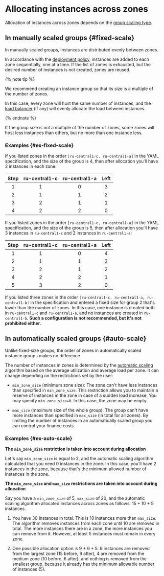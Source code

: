 # Allocating instances across zones

Allocation of instances across zones depends on the [group scaling type](../scale.md).

## In manually scaled groups {#fixed-scale}

In manually scaled groups, instances are distributed evenly between zones.

In accordance with the [deployment policy](../policies/allocation-policy.md), instances are added to each zone sequentially, one at a time. If the list of zones is exhausted, but the desired number of instances is not created, zones are reused.

{% note tip %}

We recommend creating an instance group so that its size is a multiple of the number of zones.

In this case, every zone will host the same number of instances, and the [load balancer](../../../../load-balancer/concepts/index.md) (if any) will evenly allocate the load between instances.

{% endnote %}

If the group size is not a multiple of the number of zones, some zones will host less instances than others, but no more than one instance less.

### Examples {#ex-fixed-scale}

If you listed zones in the order `[ru-central1-c, ru-central1-a]` in the YAML specification, and the size of the group is 4, then after allocation you'll have 2 instances in each zone:

| Step | ru-central1-c | ru-central1-a | Left |
| :-: | :-----------: | :-----------: | :------: |
| 1 | 1 | 0 | 3 |
| 2 | 1 | 1 | 2 |
| 3 | 2 | 1 | 1 |
| 4 | 2 | 2 | 0 |

If you listed zones in the order `[ru-central1-c, ru-central1-a]` in the YAML specification, and the size of the group is 5, then after allocation you'll have 3 instances in `ru-central1-c` and 2 instances in `ru-central1-a`:

| Step | ru-central1-c | ru-central1-a | Left |
| :-: | :-----------: | :-----------: | :------: |
| 1 | 1 | 0 | 4 |
| 2 | 1 | 1 | 3 |
| 3 | 2 | 1 | 2 |
| 4 | 2 | 2 | 1 |
| 5 | 3 | 2 | 0 |

If you listed three zones in the order `[ru-central1-c, ru-central1-a, ru-central1-b]` in the specification and entered a fixed size for group 2 that's lower than the number of zones. In this case, one instance is created both in `ru-central1-c` and `ru-central1-a`, and no instances are created in `ru-central1-b`. **Such a configuration is not recommended, but it's not prohibited either**.

## In automatically scaled groups {#auto-scale}

Unlike fixed-size groups, the order of zones in automatically scaled instance groups makes no difference.

The number of instances in zones is determined by the [automatic scaling](../scale.md#auto-scale) algorithm based on the average utilization and average load per zone. It can change depending on the restrictions set by the user:

* `min_zone_size` (minimum zone size): The zone can't have less instances than specified in `min_zone_size`.
   This restriction allows you to maintain a reserve of instances in the zone in case of a sudden load increase.
   You may specify `min_zone_size=0`. In this case, the zone may be empty.

* `max_size` (maximum size of the whole group): The group can't have more instances than specified in `max_size` (in total for all zones).
   By limiting the number of instances in an automatically scaled group you can control your finance costs.

### Examples {#ex-auto-scale}

**The `min_zone_size` restriction is taken into account during allocation**

Let's say `min_zone_size` is equal to 2, and the automatic scaling algorithm calculated that you need 0 instances in the zone. In this case, you'll have 2 instances in the zone, because that's the minimum allowed number of instances in the zone.

**The `min_zone_size` and `max_size` restrictions are taken into account during allocation**

Say you have a `min_zone_size` of 5, `max_size` of 20, and the automatic scaling algorithm allocated instances across zones as follows: 15 + 10 + 5 instances.

1. You have 30 instances in total. This is 10 instances more than `max_size`. The algorithm removes instances from each zone until 10 are removed in total.
   The more instances there are in a zone, the more instances you can remove from it. However, at least 5 instances must remain in every zone.

1. One possible allocation option is 9 + 6 + 5.
   6 instances are removed from the largest zone (15 before, 9 after), 4 are removed from the medium zone (10 before, 6 after), and nothing is removed from the smallest group, because it already has the minimum allowable number of instances (5).

